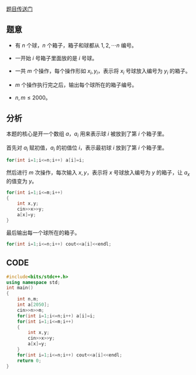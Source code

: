 [题目传送门](https://www.luogu.com.cn/problem/AT_joi2022_yo1c_d)

## 题意
- 有 $n$ 个球，$n$ 个箱子，箱子和球都从 $1, 2, \cdots n$ 编号。

- 一开始 $i$ 号箱子里面放的是 $i$ 号球。

- 一共 $m$ 个操作，每个操作形如 $x_i, y_i$，表示将 $x_i$ 号球放入编号为 $y_i$ 的箱子。

- $m$ 个操作执行完之后，输出每个球所在的箱子编号。

- $n, m \le 2000$。

## 分析
本题的核心是开一个数组 $a$，$a_i$ 用来表示球 $i$ 被放到了第 $i$ 个箱子里。

首先对 $a_i$ 赋初值，$a_i$ 的初值位 $i$，表示最初球 $i$ 放到了第 $i$ 个箱子里。
```cpp
for(int i=1;i<=n;i++) a[i]=i;
```

然后进行 $m$ 次操作，每次输入 $x,y$，表示将 $x$ 号球放入编号为 $y$ 的箱子，让 $a_x$ 的值变为 $y$。
```cpp
for(int i=1;i<=m;i++)
{
	int x,y;
	cin>>x>>y;
	a[x]=y;
}
```

最后输出每一个球所在的箱子。
```cpp
for(int i=1;i<=n;i++) cout<<a[i]<<endl;
```

## CODE
```cpp
#include<bits/stdc++.h>
using namespace std;
int main()
{
	int n,m;
	int a[2050];
	cin>>n>>m;
	for(int i=1;i<=n;i++) a[i]=i;
	for(int i=1;i<=m;i++)
	{
		int x,y;
		cin>>x>>y;
		a[x]=y;
	}
	for(int i=1;i<=n;i++) cout<<a[i]<<endl;
    return 0;
}
```